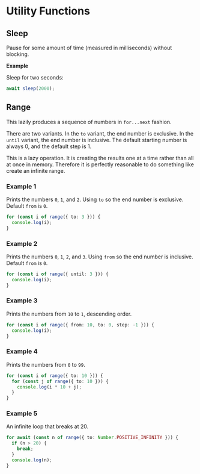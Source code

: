 # Utility Functions

## Sleep

Pause for some amount of time (measured in milliseconds) without blocking.

**Example**

Sleep for two seconds:

```typescript
await sleep(2000);
```

## Range

This lazily produces a sequence of numbers in `for...next` fashion.

There are two variants. In the `to` variant, the end number is exclusive. In the
`until` variant, the end number is inclusive. The default starting number is
always 0, and the default step is 1.

This is a lazy operation. It is creating the results one at a time rather than
all at once in memory. Therefore it is perfectly reasonable to do something like
create an infinite range.

### Example 1

Prints the numbers `0`, `1`, and `2`. Using `to` so the end number is exclusive.
Default `from` is `0`.

```typescript
for (const i of range({ to: 3 })) {
  console.log(i);
}
```

### Example 2

Prints the numbers `0`, `1`, `2`, and `3`. Using `from` so the end number is
inclusive. Default `from` is `0`.

```typescript
for (const i of range({ until: 3 })) {
  console.log(i);
}
```

### Example 3

Prints the numbers from `10` to `1`, descending order.

```typescript
for (const i of range({ from: 10, to: 0, step: -1 })) {
  console.log(i);
}
```

### Example 4

Prints the numbers from `0` to `99`.

```typescript
for (const i of range({ to: 10 })) {
  for (const j of range({ to: 10 })) {
    console.log(i * 10 + j);
  }
}
```

### Example 5

An infinite loop that breaks at 20.

```typescript
for await (const n of range({ to: Number.POSITIVE_INFINITY })) {
  if (n > 20) {
    break;
  }
  console.log(n);
}
```
